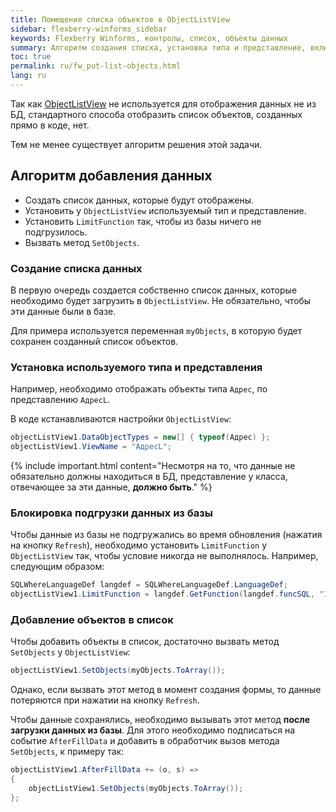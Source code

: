 ```yaml
---
title: Помещение списка объектов в ObjectListView
sidebar: flexberry-winforms_sidebar
keywords: Flexberry Winforms, контролы, список, объекты данных
summary: Алгоритм создания списка, установка типа и представление, включение данных
toc: true
permalink: ru/fw_put-list-objects.html
lang: ru
---
```


Так как [ObjectListView](fw_objectlistview.html) не используется для отображения данных не из БД, стандартного способа отобразить список объектов, созданных прямо в коде, нет.

Тем не менее существует алгоритм решения этой задачи.

## Алгоритм добавления данных

* Создать список данных, которые будут отображены.
* Установить у `ObjectListView` используемый тип и представление.
* Установить `LimitFunction` так, чтобы из базы ничего не подгрузилось.
* Вызвать метод `SetObjects`.

### Создание списка данных

В первую очередь создается собственно список данных, которые необходимо будет загрузить в `ObjectListView`. Не обязательно, чтобы эти данные были в базе.

Для примера используется переменная `myObjects`, в которую будет сохранен созданный список объектов.

### Установка используемого типа и представления

Например, необходимо отображать объекты типа `Адрес`, по представлению `АдресL`.

В коде кстанавливаются настройки `ObjectListView`:

```csharp
objectListView1.DataObjectTypes = new[] { typeof(Адрес) };
objectListView1.ViewName = "АдресL";
```

{% include important.html content="Несмотря на то, что данные не обязательно должны находиться в БД, представление у класса, отвечающее за эти данные, __должно быть__." %}

### Блокировка подгрузки данных из базы

Чтобы данные из базы не подгружались во время обновления (нажатия на кнопку `Refresh`), необходимо установить `LimitFunction` у `ObjectListView` так, чтобы условие никогда не выполнялось. Например, следующим образом:

```csharp
SQLWhereLanguageDef langdef = SQLWhereLanguageDef.LanguageDef;
objectListView1.LimitFunction = langdef.GetFunction(langdef.funcSQL, "1 = 2");
```

### Добавление объектов в список

Чтобы добавить объекты в список, достаточно вызвать метод `SetObjects` у `ObjectListView`:

```csharp
objectListView1.SetObjects(myObjects.ToArray());
```

Однако, если вызвать этот метод в момент создания формы, то данные потеряются при нажатии на кнопку `Refresh`.

Чтобы данные сохранялись, необходимо вызывать этот метод __после загрузки данных из базы__. Для этого необходимо подписаться на событие `AfterFillData` и добавить в обработчик вызов метода `SetObjects`, к примеру так:

```csharp
objectListView1.AfterFillData += (o, s) =>
{
	objectListView1.SetObjects(myObjects.ToArray());
};
```

